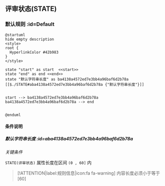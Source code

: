 ## 评审状态(STATE) <!-- {docsify-ignore-all} -->

   

### 默认规则 :id=Default

```plantuml
@startuml
hide empty description
<style>
root {
  HyperlinkColor #42b983
}
</style>

state "start" as start  <<start>>
state "end" as end <<end>>
state "默认字符串长度" as ba4138a4572ed7e3bb4a96baf6d2b78a [[$./STATE#aba4138a4572ed7e3bb4a96baf6d2b78a {"默认字符串长度"}]]


start --> ba4138a4572ed7e3bb4a96baf6d2b78a 
ba4138a4572ed7e3bb4a96baf6d2b78a --> end 


@enduml
```

#### 条件说明

##### 默认字符串长度 :id=aba4138a4572ed7e3bb4a96baf6d2b78a


*关键条件*


`STATE(评审状态)` 属性长度在区间 `(0 , 60]` 内

> [!ATTENTION|label:规则信息|icon:fa fa-warning]
> 内容长度必须小于等于[60]








